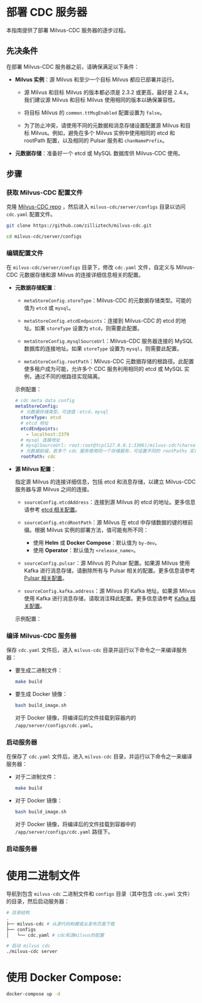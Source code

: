 


# 部署 CDC 服务器

本指南提供了部署 Milvus-CDC 服务器的逐步过程。

## 先决条件

在部署 Milvus-CDC 服务器之前，请确保满足以下条件：

- **Milvus 实例**：源 Milvus 和至少一个目标 Milvus 都应已部署并运行。

   - 源 Milvus 和目标 Milvus 的版本都必须是 2.3.2 或更高，最好是 2.4.x。我们建议源 Milvus 和目标 Milvus 使用相同的版本以确保兼容性。

   - 将目标 Milvus 的 `common.ttMsgEnabled` 配置设置为 `false`。

   - 为了防止冲突，请使用不同的元数据和消息存储设置配置源 Milvus 和目标 Milvus。例如，避免在多个 Milvus 实例中使用相同的 etcd 和 rootPath 配置，以及相同的 Pulsar 服务和 `chanNamePrefix`。

- **元数据存储**：准备好一个 etcd 或 MySQL 数据库供 Milvus-CDC 使用。

## 步骤

### 获取 Milvus-CDC 配置文件

克隆 [Milvus-CDC repo](https://github.com/zilliztech/milvus-cdc) ，然后进入 `milvus-cdc/server/configs` 目录以访问 `cdc.yaml` 配置文件。

```bash
git clone https://github.com/zilliztech/milvus-cdc.git

cd milvus-cdc/server/configs
```

### 编辑配置文件

在 `milvus-cdc/server/configs` 目录下，修改 `cdc.yaml` 文件，自定义与 Milvus-CDC 元数据存储和源 Milvus 的连接详细信息相关的配置。

- **元数据存储配置**：

   - `metaStoreConfig.storeType`：Milvus-CDC 的元数据存储类型。可能的值为 `etcd` 或 `mysql`。

   - `metaStoreConfig.etcdEndpoints`：连接到 Milvus-CDC 的 etcd 的地址。如果 `storeType` 设置为 `etcd`，则需要此配置。

   - `metaStoreConfig.mysqlSourceUrl`：Milvus-CDC 服务器连接的 MySQL 数据库的连接地址。如果 `storeType` 设置为 `mysql`，则需要此配置。

   - `metaStoreConfig.rootPath`：Milvus-CDC 元数据存储的根路径。此配置使多租户成为可能，允许多个 CDC 服务利用相同的 etcd 或 MySQL 实例，通过不同的根路径实现隔离。

   示例配置：

   ```yaml
   # cdc meta data config
   metaStoreConfig:
     # 元数据存储类型，可选值：etcd，mysql
     storeType: etcd
     # etcd 地址
     etcdEndpoints:
       - localhost:2379
     # mysql 连接地址
     # mysqlSourceUrl: root:root@tcp(127.0.0.1:3306)/milvus-cdc?charset=utf8
     # 元数据前缀，若多个 cdc 服务使用同一个存储服务，可设置不同的 rootPaths 实现多租户
     rootPath: cdc
   ```

- **源 Milvus 配置**：

   指定源 Milvus 的连接详细信息，包括 etcd 和消息存储，以建立 Milvus-CDC 服务器与源 Milvus 之间的连接。

   - `sourceConfig.etcdAddress`：连接到源 Milvus 的 etcd 的地址。更多信息请参考 [etcd 相关配置](https://milvus.io/docs/configure_etcd.md#etcd-related-Configurations)。

   - `sourceConfig.etcdRootPath`：源 Milvus 在 etcd 中存储数据的键的根前缀。根据 Milvus 实例的部署方法，值可能有所不同：
      - 使用 __Helm__ 或 __Docker Compose__：默认值为 `by-dev`。
      - 使用 __Operator__：默认值为 `<release_name>`。

   - `sourceConfig.pulsar`：源 Milvus 的 Pulsar 配置。如果源 Milvus 使用 Kafka 进行消息存储，请删除所有与 Pulsar 相关的配置。更多信息请参考 [Pulsar 相关配置](/reference/sys_config/configure_pulsar.md)。

   - `sourceConfig.kafka.address`：源 Milvus 的 Kafka 地址。如果源 Milvus 使用 Kafka 进行消息存储，请取消注释此配置。更多信息请参考 [Kafka 相关配置](/reference/sys_config/configure_kafka.md)。

   示例配置：

### 编译 Milvus-CDC 服务器




保存 `cdc.yaml` 文件后，进入 `milvus-cdc` 目录并运行以下命令之一来编译服务器：

- 要生成二进制文件：

    ```bash
    make build
    ```

- 要生成 Docker 镜像：

    ```bash
    bash build_image.sh
    ```

    对于 Docker 镜像，将编译后的文件挂载到容器内的 `/app/server/configs/cdc.yaml`。

### 启动服务器

在保存了 `cdc.yaml` 文件后，进入 `milvus-cdc` 目录，并运行以下命令之一来编译服务器：

- 对于二进制文件：

    ```bash
    make build
    ```

- 对于 Docker 镜像：

    ```bash
    bash build_image.sh
    ```

    对于 Docker 镜像，将编译后的文件挂载到容器中的 `/app/server/configs/cdc.yaml` 路径下。

### 启动服务器



# 使用二进制文件

导航到包含 `milvus-cdc` 二进制文件和 `configs` 目录（其中包含 `cdc.yaml` 文件）的目录，然后启动服务器：

```bash
# 目录结构
.
├── milvus-cdc # 从源代码构建或从发布页面下载
├── configs
│   └── cdc.yaml # cdc和源milvus的配置

# 启动 milvus cdc
./milvus-cdc server
```

# 使用 Docker Compose:

```bash
docker-compose up -d
```

